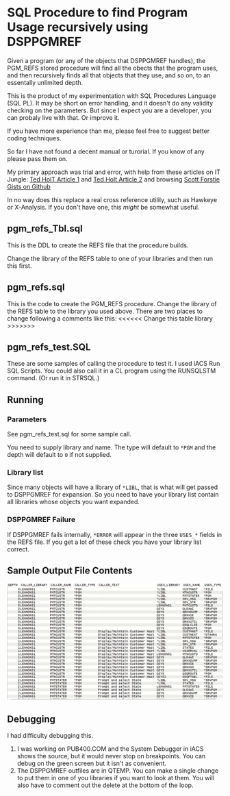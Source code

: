 # SQL Procedure to find Program Usage recursively using DSPPGMREF

Given a program (or any of the objects that DSPPGMREF handles), the PGM_REFS stored procedure will find all the obects that the program uses, and then recursively finds all that objects that they use, and so on, to an essentally unlimited depth.

This is the product of my experimentation with SQL Procedures Language (SQL PL). It may be short on error handling, and it doesn't do any validity checking on the parameters. But since I expect you are a developer, you can probaly live with that. Or improve it.

If you have more experience than me, please feel free to suggest better coding techniques.

So far I have not found a decent manual or turorial. If you know of any please pass them on. 

My primary approach was trial and error, with help
from these articles on IT Jungle:
    [Ted HolT Article 1](https://www.itjungle.com/2017/06/12/guru-error-handling-sql-pl-part-1/) and 
    [Ted Holt Article 2](https://www.itjungle.com/2017/10/16/guru-error-handling-sql-pl-part-2/)
and browsing [Scott Forstie Gists on Github](https://gist.github.com/forstie
)

In no way does this replace a real cross reference utilily, such as Hawkeye
or X-Analysis. If you don't have one, this *might* be somewhat useful.

## pgm_refs_Tbl.sql

This is the DDL to create the REFS file that the procedure builds. 

Change the library of the REFS table to one of your libraries and then run this first.

## pgm_refs.sql
This is the code to create the PGM_REFS procedure. Change the library of the REFS table to the library you used above.
There are two places to change following a comments like this: <<<<<< Change this table library >>>>>>>

## pgm_refs_test.SQL

These are some samples of calling the procedure to test it. I used iACS Run SQL Scripts. You could also call it in a CL program using the RUNSQLSTM command. (Or run it in STRSQL.)

## Running

### Parameters
See pgm_refs_test.sql for some sample call.

You need to supply library and name. The type will default to `*PGM` and the depth will default to `0` if not supplied.

### Library list

Since many objects will have a library of `*LIBL`, that is what will get passed to DSPPGMREF for expansion. So you need to have your library list contain all libraries whose objects you want expanded.

### DSPPGMREF Failure

If DSPPGMREF fails internally, `*ERROR` will appear in the three `USES_*` fields in the REFS file. If you get a lot of these check you have your library list correct.

## Sample Output File Contents

![Sample ](Images/Sample1.png)

## Debugging

I had difficulty debugging this. 

1. I was working on PUB400.COM and the System Debugger in iACS shows the source, but it would never stop on breakpoints. You can debug on the green screen but it isn't as convenient.
2. The DSPPGMREF outfiles are in QTEMP. You can make a single change to put them in one of you libraries if you want to look at them. You will also have to comment out the delete at the bottom of the loop.
